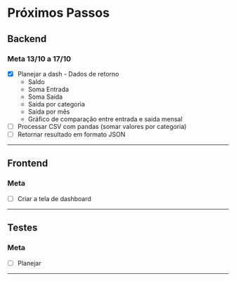 # Próximos Passos

## Backend
### Meta 13/10 a 17/10
* [x] Planejar a dash - Dados de retorno
    - Saldo
    - Soma Entrada
    - Soma Saida
    - Saida por categoria
    - Saida por mês
    - Gráfico de comparação entre entrada e saida mensal
* [ ] Processar CSV com pandas (somar valores por categoria)
* [ ] Retornar resultado em formato JSON

---

## Frontend
### Meta
* [ ] Criar a tela de dashboard

---

## Testes
### Meta
* [ ] Planejar

---